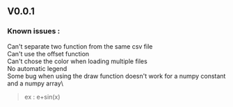 ## V0.0.1
### Known issues :
Can't separate two function from the same csv file\
Can't use the offset function\
Can't chose the color when loading multiple files\
No automatic legend\
Some bug when using the draw function doesn't work for a numpy constant and a numpy array\
> ex : e+sin(x)
